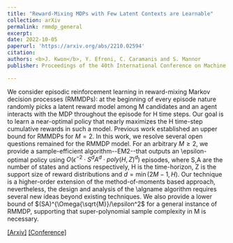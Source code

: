 ```yaml
---
title: "Reward-Mixing MDPs with Few Latent Contexts are Learnable"
collection: arXiv
permalink: rmmdp_general
excerpt: 
date: 2022-10-05
paperurl: 'https://arxiv.org/abs/2210.02594'
citation: 
authors: <b>J. Kwon</b>, Y. Efroni, C. Caramanis and S. Mannor
publisher: Proceedings of the 40th International Conference on Machine Learning (ICML) 2023

---
```


We consider episodic reinforcement learning in reward-mixing Markov decision processes (RMMDPs): at the beginning of every episode nature randomly picks a latent reward model among M candidates and an agent interacts with the MDP throughout the episode for H time steps. Our goal is to learn a near-optimal policy that nearly maximizes the H time-step cumulative rewards in such a model. Previous work established an upper bound for RMMDPs for $M=2$. In this work, we resolve several open questions remained for the RMMDP model. For an arbitrary $M\ge2$, we provide a sample-efficient algorithm--EM2--that outputs an \epsilon-optimal policy using $O(\epsilon^{-2} \cdot S^d A^d \cdot poly(H,Z)^d )$ episodes, where S,A are the number of states and actions respectively, H is the time-horizon, Z is the support size of reward distributions and $d=\min(2M−1,H)$. Our technique is a higher-order extension of the method-of-moments based approach, nevertheless, the design and analysis of the \algname algorithm requires several new ideas beyond existing techniques. We also provide a lower bound of $(SA)^{\Omega{\sqrt{M}}/\epsilon^2$ for a general instance of RMMDP, supporting that super-polynomial sample complexity in M is necessary.


[[Arxiv]](https://arxiv.org/abs/2210.02594)
[[Conference]](https://proceedings.mlr.press/v202/kwon23b.html)